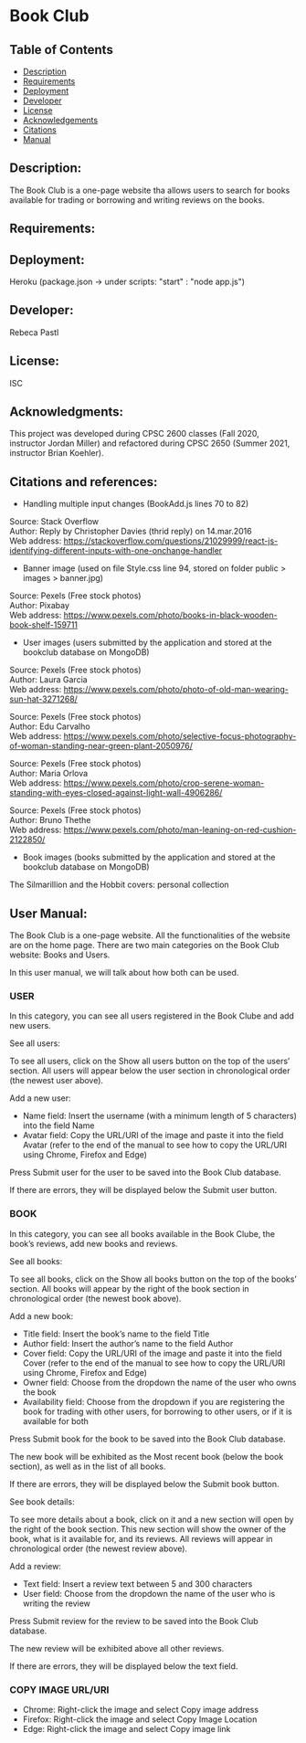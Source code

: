 # Book Club

## Table of Contents
* [Description](#description)
* [Requirements](#requirements)
* [Deployment](#deployment)
* [Developer](#developer)
* [License](#license)
* [Acknowledgements](#acknowledgments)
* [Citations](#citations)
* [Manual](#manual)

## Description:

The Book Club is a one-page website tha allows users to search for books available for trading or borrowing and writing reviews on the books.

## Requirements:

## Deployment:

Heroku (package.json -> under scripts: "start" : "node app.js")

## Developer:

Rebeca Pastl

## License: 

ISC

## Acknowledgments:

This project was developed during CPSC 2600 classes (Fall 2020, instructor Jordan Miller) and refactored during CPSC 2650 (Summer 2021, instructor Brian Koehler).

## Citations and references:

- Handling multiple input changes (BookAdd.js lines 70 to 82) 

Source: Stack Overflow  
Author: Reply by Christopher Davies (thrid reply) on 14.mar.2016  
Web address: https://stackoverflow.com/questions/21029999/react-js-identifying-different-inputs-with-one-onchange-handler  

- Banner image (used on file Style.css line 94, stored on folder public > images > banner.jpg) 

Source: Pexels (Free stock photos)  
Author: Pixabay  
Web address: https://www.pexels.com/photo/books-in-black-wooden-book-shelf-159711  

- User images (users submitted by the application and stored at the bookclub database on MongoDB)

Source: Pexels (Free stock photos)  
Author: Laura Garcia  
Web address: https://www.pexels.com/photo/photo-of-old-man-wearing-sun-hat-3271268/  
  
Source: Pexels (Free stock photos)  
Author: Edu Carvalho  
Web address: https://www.pexels.com/photo/selective-focus-photography-of-woman-standing-near-green-plant-2050976/  
  
Source: Pexels (Free stock photos)  
Author: Maria Orlova  
Web address: https://www.pexels.com/photo/crop-serene-woman-standing-with-eyes-closed-against-light-wall-4906286/  
  
Source: Pexels (Free stock photos)  
Author: Bruno Thethe  
Web address: https://www.pexels.com/photo/man-leaning-on-red-cushion-2122850/  
  
- Book images (books submitted by the application and stored at the bookclub database on MongoDB)  
  
The Silmarillion and the Hobbit covers: personal collection  

## User Manual:

The Book Club is a one-page website. All the functionalities of the website are on the home page. There are two main categories on the Book Club website: Books and Users.

In this user manual, we will talk about how both can be used.

### USER

In this category, you can see all users registered in the Book Clube and add new users.

See all users:

To see all users, click on the Show all users button on the top of the users’ section. All users will appear below the user section in chronological order (the newest user above).

Add a new user:

- Name field: 
Insert the username (with a minimum length of 5 characters) into the field Name
- Avatar field:
Copy the URL/URI of the image and paste it into the field Avatar (refer to the end of the manual to see how to copy the URL/URI using Chrome, Firefox and Edge)

Press Submit user for the user to be saved into the Book Club database.

If there are errors, they will be displayed below the Submit user button. 

### BOOK

In this category, you can see all books available in the Book Clube, the book’s reviews, add new books and reviews.

See all books:

To see all books, click on the Show all books button on the top of the books’ section. All books will appear by the right of the book section in chronological order (the newest book above).

Add a new book:

- Title field: 
Insert the book’s name to the field Title
- Author field:
Insert the author’s name to the field Author
- Cover field:
Copy the URL/URI of the image and paste it into the field Cover (refer to the end of the manual to see how to copy the URL/URI using Chrome, Firefox and Edge)
- Owner field:
Choose from the dropdown the name of the user who owns the book
- Availability field:
Choose from the dropdown if you are registering the book for trading with other users, for borrowing to other users, or if it is available for both

Press Submit book for the book to be saved into the Book Club database.

The new book will be exhibited as the Most recent book (below the book section), as well as in the list of all books.

If there are errors, they will be displayed below the Submit book button. 

See book details:

To see more details about a book, click on it and a new section will open by the right of the book section. This new section will show the owner of the book, what is it available for, and its reviews.  All reviews will appear in chronological order (the newest review above).

Add a review:

- Text field:
Insert a review text between 5 and 300 characters
- User field:
Choose from the dropdown the name of the user who is writing the review

Press Submit review for the review to be saved into the Book Club database.

The new review will be exhibited above all other reviews.

If there are errors, they will be displayed below the text field.

### COPY IMAGE URL/URI

- Chrome: Right-click the image and select Copy image address
- Firefox: Right-click the image and select Copy Image Location
- Edge: Right-click the image and select Copy image link
